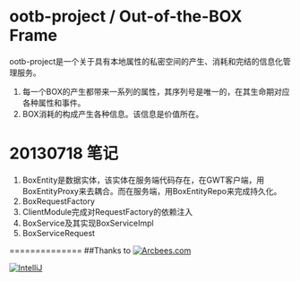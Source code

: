 ootb-project / Out-of-the-BOX Frame
==============

ootb-project是一个关于具有本地属性的私密空间的产生、消耗和完结的信息化管理服务。

1. 每一个BOX的产生都带来一系列的属性，其序列号是唯一的，在其生命期对应各种属性和事件。<br />
2. BOX消耗的构成产生各种信息。该信息是价值所在。<br />

20130718 笔记
====
1. BoxEntity是数据实体，该实体在服务端代码存在，在GWT客户端，用BoxEntityProxy来去耦合。而在服务端，用BoxEntityRepo来完成持久化。<br />
2. BoxRequestFactory<br />
3. ClientModule完成对RequestFactory的依赖注入<br />
4. BoxService及其实现BoxServiceImpl<br />
5. BoxServiceRequest<br />

==============
##Thanks to
[![Arcbees.com](http://arcbees-ads.appspot.com/ad.png)](http://arcbees.com)

[![IntelliJ](https://lh6.googleusercontent.com/--QIIJfKrjSk/UJJ6X-UohII/AAAAAAAAAVM/cOW7EjnH778/s800/banner_IDEA.png)](http://www.jetbrains.com/idea/index.html)

